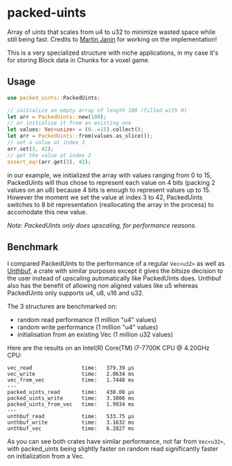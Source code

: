 # packed-uints
Array of uints that scales from u4 to u32 to minimize wasted space while still being fast. Credits to [Martin Janin](https://github.com/Involture) for working on the implementation!

This is a very specialized structure with niche applications, in my case it's for storing Block data in Chunks for a voxel game.

## Usage
```rust
use packed_uints::PackedUints;

// initialize an empty array of length 100 (filled with 0)
let arr = PackedUints::new(100);
// or initialize it from an existing one
let values: Vec<usize> = (0..=15).collect();
let arr = PackedUints::from(values.as_slice());
// set a value at index 3
arr.set(3, 42);
// get the value at index 3
assert_eq!(arr.get(3), 42);
```

in our example, we initialized the array with values ranging from 0 to 15, PackedUints will thus chose to represent each value on 4 bits (packing 2 values on an u8) 
because 4 bits is enough to represent values up to 15. 
However the moment we set the value at index 3 to 42, PackedUints switches to 8 bit representation (reallocating the array in the process) to accomodate this new value.

*Note: PackedUints only does upscaling, for performance reasons.*

## Benchmark
I compared PackedUints to the performance of a regular `Vec<u32>` as well as [Unthbuf](https://github.com/Longor1996/unthbuf), a crate with similar purposes except it gives the bitsize decision to the user instead of upscaling automatically like PackedUints does. Unthbuf also has the benefit of allowing non aligned values like u5 whereas PackedUints only supports u4, u8, u16 and u32.

The 3 structures are benchmarked on: 
- random read performance (1 million "u4" values)
- random write performance (1 million "u4" values)
- initialisation from an existing Vec (1 million u32 values)

Here are the results on an Intel(R) Core(TM) i7-7700K CPU @ 4.20GHz CPU:
```
vec_read                time:   379.39 µs
vec_write               time:   2.0634 ms
vec_from_vec            time:   1.7448 ms
---
packed_uints_read       time:   438.08 µs
packed_uints_write      time:   3.3806 ms
packed_uints_from_vec   time:   1.9934 ms
---
unthbuf_read            time:   533.75 µs
unthbuf_write           time:   3.1632 ms
unthbuf_vec             time:   6.2827 ms
```

As you can see both crates have similar performance, not far from `Vec<u32>`, with packed_uints being slightly faster on random read significantly faster on initialization from a Vec.
